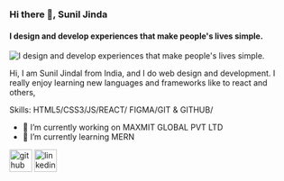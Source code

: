 ### Hi there 👋, Sunil Jinda
#### I design and develop experiences that make people's lives simple.
![I design and develop experiences that make people's lives simple.](https://5.imimg.com/data5/SELLER/Default/2022/3/UB/YF/KP/14579595/front-end-development-company-in-hyderabad-500x500.jpg)

Hi, I am Sunil Jindal from India, and I do web design and development. I really enjoy learning new languages and frameworks like to react and others,

Skills: HTML5/CSS3/JS/REACT/ FIGMA/GIT & GITHUB/

- 🔭 I’m currently working on MAXMIT GLOBAL PVT LTD 
- 🌱 I’m currently learning MERN 


[<img src='https://cdn.jsdelivr.net/npm/simple-icons@3.0.1/icons/github.svg' alt='github' height='40'>](https://github.com/https://github.com/Sunil-Jindal)  [<img src='https://cdn.jsdelivr.net/npm/simple-icons@3.0.1/icons/linkedin.svg' alt='linkedin' height='40'>](https://www.linkedin.com/in/https://www.linkedin.com/feed/?trk=nav_back_to_linkedin/)  

